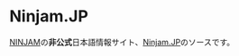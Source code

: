 # Ninjam.JP
[NINJAM](http://www.ninjam.com)の**非公式**日本語情報サイト、[Ninjam.JP](http://www.ninjam.jp)のソースです。
